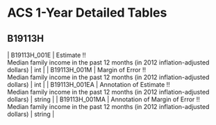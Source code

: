 # ACS 1-Year Detailed Tables

## B19113H

| B19113H_001E | Estimate !!<br>Median family income in the past 12 months (in 2012 inflation-adjusted dollars) | int |
| B19113H_001M | Margin of Error !!<br>Median family income in the past 12 months (in 2012 inflation-adjusted dollars) | int |
| B19113H_001EA | Annotation of Estimate !!<br>Median family income in the past 12 months (in 2012 inflation-adjusted dollars) | string |
| B19113H_001MA | Annotation of Margin of Error !!<br>Median family income in the past 12 months (in 2012 inflation-adjusted dollars) | string |

